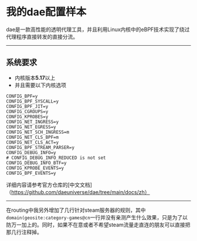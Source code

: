 #  我的dae配置样本
dae是一款高性能的透明代理工具，并且利用Linux内核中的eBPF技术实现了绕过代理程序直接转发的直接分流。

---
## 系统要求
- 内核版本**5.17**以上
- 并且需要以下内核选项

```
CONFIG_BPF=y
CONFIG_BPF_SYSCALL=y
CONFIG_BPF_JIT=y
CONFIG_CGROUPS=y
CONFIG_KPROBES=y
CONFIG_NET_INGRESS=y
CONFIG_NET_EGRESS=y
CONFIG_NET_SCH_INGRESS=m
CONFIG_NET_CLS_BPF=m
CONFIG_NET_CLS_ACT=y
CONFIG_BPF_STREAM_PARSER=y
CONFIG_DEBUG_INFO=y
# CONFIG_DEBUG_INFO_REDUCED is not set
CONFIG_DEBUG_INFO_BTF=y
CONFIG_KPROBE_EVENTS=y
CONFIG_BPF_EVENTS=y
```

详细内容请参考官方仓库的[中文文档]（https://github.com/daeuniverse/dae/tree/main/docs/zh）

---
在routing中我另外增加了几行针对steam服务器的规则，其中``domain(geosite:category-games@cn``一行并没有亲测产生什么效果，只是为了以防万一加上的。同时，如果不在意或者不希望steam流量走直连的朋友可以直接把那几行注释掉。
